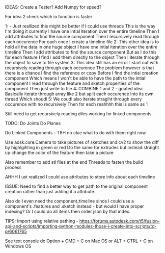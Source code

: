 IDEAS:
Create a Tester?
Add Numpy for speed?

For idea 2 check which io function is faster


1: - Just reallized this might be better if I could use threads
This is the way I'm doing it currently
I have one intial iteration over the entire timeline
Then I add attributes to find the source component
Then I recursively read through each occurence
For each once I create a timeline file
2:
This other idea is to hold all the data in one huge object
I have one intial iteration over the entire timeline
Then I add attributes to find the source component
But as I do this for each feature I find I add them directly to the object
Then I iterate through the object to save to file system
3:
This idea still has an error
I start out with recursively reading through each occurence
The problem however is that there is a chance I find the reference or copy
Before I find the intial creation component
Which means I won't be able to have the path to the intial component
I read through the feature and sketch properties of the component
Then just write to file
4: COMBINE 1 and 2 - goated idea
Basically iterate through array like 2 but split each occurence
Into its own thread
Which shoudl
5:
We coudl also iterate stragiht through every occurence with no recursively
Then for each reahhhh this is same as 1

Still need to get recursively reading diles working for linked components


TODO:
Do Joints
Do Planes

Do Linked Components - TBH no clue what to do with them right now

Use adsk.core.Camera to take pictures of sketches and cv2 to show the diff by highlgihting in green or red
Do the same for extrudes but instead straight up change the color of the feature then take a picture

Also remember to add stl files at the end
Threads to fasten the build process

AHHH I ust realized I could use attributes to store info about each timeline

ISSUE:
Need to find a better way to get path to the original component creation rather than just adding it a attribute.

Also do I even need the component_timeline since I could use a component's .features and .sketch instead - but would I have proper indexing? Or I could do all items then order json by that index.


TIPS:
Import using relative pathing - https://forums.autodesk.com/t5/fusion-api-and-scripts/importing-python-modules-those-i-create-into-scripts/td-p/6061765

See text console do Option + CMD + C on Mac OS or ALT + CTRL + C on Windows OS
